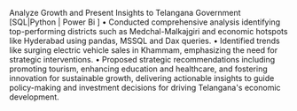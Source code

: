 Analyze Growth and Present Insights to Telangana Government [SQL|Python | Power Bi ]
•	Conducted comprehensive analysis identifying top-performing districts such as Medchal-Malkajgiri and economic hotspots like Hyderabad using pandas, MSSQL and Dax queries.
•	Identified trends like surging electric vehicle sales in Khammam, emphasizing the need for strategic interventions.
•	Proposed strategic recommendations including promoting tourism, enhancing education and healthcare, and fostering innovation for sustainable growth, delivering actionable insights to guide policy-making and investment decisions for driving Telangana's economic development.
